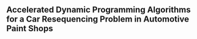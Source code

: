 ## Accelerated Dynamic Programming Algorithms for a Car Resequencing Problem in Automotive Paint Shops
